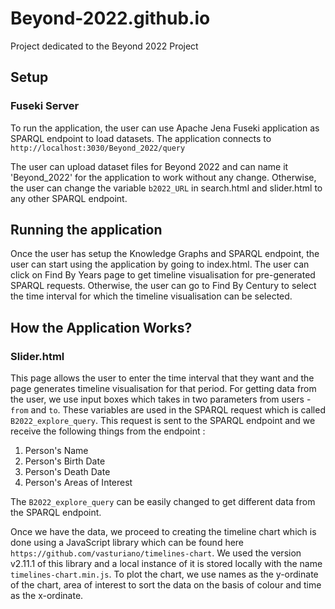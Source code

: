 # Beyond-2022.github.io
Project dedicated to the Beyond 2022 Project

## Setup

### Fuseki Server
To run the application, the user can use Apache Jena Fuseki application as SPARQL endpoint to load datasets. The application connects to `http://localhost:3030/Beyond_2022/query`

The user can upload dataset files for Beyond 2022 and can name it 'Beyond_2022' for the application to work without any change. Otherwise, the user can change the variable `b2022_URL` in search.html and slider.html to any other SPARQL endpoint. 

## Running the application
Once the user has setup the Knowledge Graphs and SPARQL endpoint, the user can start using the application by going to index.html. The user can click on Find By Years page to get timeline visualisation for pre-generated SPARQL requests. Otherwise, the user can go to Find By Century to select the time interval for which the timeline visualisation can be selected. 

## How the Application Works?

### Slider.html
This page allows the user to enter the time interval that they want and the page generates timeline visualisation for that period. For getting data from the user, we use input boxes which takes in two parameters from users - `from` and `to`.
These variables are used in the SPARQL request which is called `B2022_explore_query`. This request is sent to the SPARQL endpoint and we receive the following things from the endpoint :
1. Person's Name
2. Person's Birth Date
3. Person's Death Date
4. Person's Areas of Interest

The `B2022_explore_query` can be easily changed to get different data from the SPARQL endpoint. 

Once we have the data, we proceed to creating the timeline chart which is done using a JavaScript library which can be found here `https://github.com/vasturiano/timelines-chart`. We used the version v2.11.1 of this library and a local instance of it is stored locally with the name `timelines-chart.min.js`.
To plot the chart, we use names as the y-ordinate of the chart, area of interest to sort the data on the basis of colour and time as the x-ordinate.



